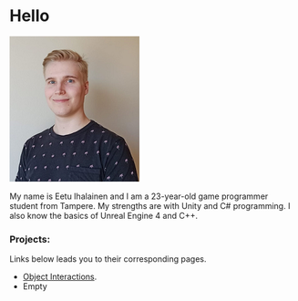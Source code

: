 # Hello
![Eetu](https://github.com/Eetui/Eetui.github.io/blob/main/images/Eetu.png)

My name is Eetu Ihalainen and I am a 23-year-old game programmer student from Tampere. My strengths are with Unity and C# programming. I also know the basics of Unreal Engine 4 and C++.

### Projects:

Links below leads you to their corresponding pages.

*   [Object Interactions](./objectinteractions-page.html).
*   Empty

